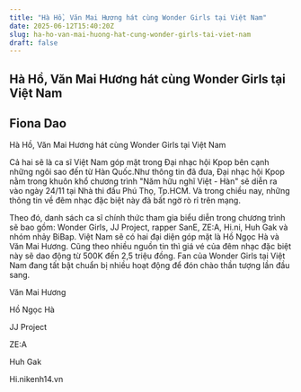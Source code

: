 ```yaml
---
title: "Hà Hồ, Văn Mai Hương hát cùng Wonder Girls tại Việt Nam"
date: 2025-06-12T15:40:20Z
slug: ha-ho-van-mai-huong-hat-cung-wonder-girls-tai-viet-nam
draft: false
---
```


## Hà Hồ, Văn Mai Hương hát cùng Wonder Girls tại Việt Nam

## Fiona Dao

Hà Hồ, Văn Mai Hương hát cùng Wonder Girls tại Việt Nam

 Cả hai sẽ là ca sĩ Việt Nam góp mặt trong Đại nhạc hội Kpop bên cạnh những ngôi sao đến từ Hàn Quốc.Như thông tin đã đưa, Đại nhạc hội Kpop nằm trong khuôn khổ chương trình "Năm hữu nghĩ Việt - Hàn" sẽ diễn ra vào ngày 24/11 tại Nhà thi đấu Phú Thọ, Tp.HCM. Và trong chiều nay, những thông tin về đêm nhạc đặc biệt này đã bất ngờ rò rỉ trên mạng.


Theo đó, danh sách ca sĩ chính thức tham gia biểu diễn trong chương trình sẽ bao gồm: Wonder Girls, JJ Project, rapper SanE, ZE:A, Hi.ni, Huh Gak và nhóm nhảy BiBap. Việt Nam sẽ có hai đại diện góp mặt là Hồ Ngọc Hà và Văn Mai Hương.
Cũng theo nhiều nguồn tin thì giá vé của đêm nhạc đặc biệt này sẽ dao động từ 500K đến 2,5 triệu đồng. Fan của Wonder Girls tại Việt Nam đang tất bật chuẩn bị nhiều hoạt động để đón chào thần tượng lần đầu sang.


Văn Mai Hương 


Hồ Ngọc Hà


JJ Project


ZE:A


Huh Gak

Hi.nikenh14.vn